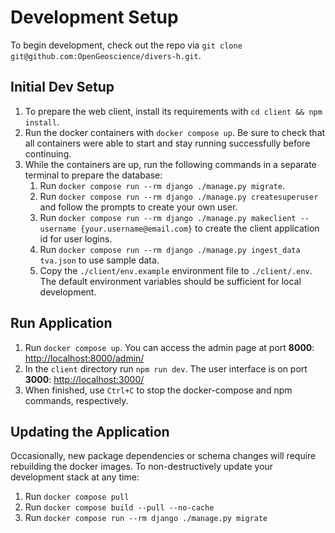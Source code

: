 # Development Setup

To begin development, check out the repo via `git clone git@github.com:OpenGeoscience/divers-h.git`.

## Initial Dev Setup
1. To prepare the web client, install its requirements with `cd client && npm install`.
2. Run the docker containers with `docker compose up`. Be sure to check that all containers were able to start and stay running successfully before continuing.
3. While the containers are up, run the following commands in a separate terminal to prepare the database:
    1. Run `docker compose run --rm django ./manage.py migrate`.
    2. Run `docker compose run --rm django ./manage.py createsuperuser`
       and follow the prompts to create your own user.
    3. Run `docker compose run --rm django ./manage.py makeclient --username {your.username@email.com}` to create the client application id for user logins.
    4. Run `docker compose run --rm django ./manage.py ingest_data tva.json` to use sample data.
    5. Copy the `./client/env.example` environment file to `./client/.env`.  The default environment variables should be sufficient for local development.

## Run Application
1. Run `docker compose up`. You can access the admin page at port **8000**: <http://localhost:8000/admin/>
3. In the `client` directory run `npm run dev`. The user interface is on port **3000**: <http://localhost:3000/>
5. When finished, use `Ctrl+C` to stop the docker-compose and npm commands, respectively.

## Updating the Application
Occasionally, new package dependencies or schema changes will require rebuilding the docker images. To non-destructively update your development stack at any time:

1. Run `docker compose pull`
2. Run `docker compose build --pull --no-cache`
3. Run `docker compose run --rm django ./manage.py migrate`
